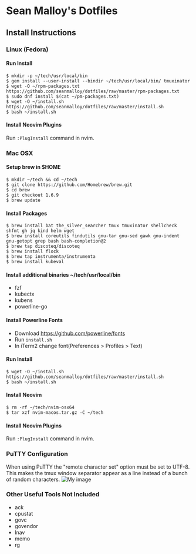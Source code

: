 # Sean Malloy's Dotfiles

## Install Instructions
### Linux (Fedora)
#### Run Install
```
$ mkdir -p ~/tech/usr/local/bin
$ gem install --user-install --bindir ~/tech/usr/local/bin/ tmuxinator
$ wget -O ~/rpm-packages.txt https://github.com/seanmalloy/dotfiles/raw/master/rpm-packages.txt
$ sudo dnf install $(cat ~/pm-packages.txt)
$ wget -O ~/install.sh https://github.com/seanmalloy/dotfiles/raw/master/install.sh
$ bash ~/install.sh
```

#### Install Neovim Plugins
Run `:PlugInstall` command in nvim.

### Mac OSX
#### Setup brew in $HOME
```
$ mkdir ~/tech && cd ~/tech
$ git clone https://github.com/Homebrew/brew.git
$ cd brew
$ git checkout 1.6.9
$ brew update
```

#### Install Packages
```
$ brew install bat the_silver_searcher tmux tmuxinator shellcheck shfmt gh jq kind helm wget
$ brew install coreutils findutils gnu-tar gnu-sed gawk gnu-indent gnu-getopt grep bash bash-completion@2
$ brew tap discoteq/discoteq
$ brew install flock
$ brew tap instrumenta/instrumenta
$ brew install kubeval
```
#### Install additional binaries ~/tech/usr/local/bin
* fzf
* kubectx
* kubens
* powerline-go

#### Install Powerline Fonts
* Download https://github.com/powerline/fonts
* Run `install.sh`
* In iTerm2 change font(Preferences > Profiles > Text)

#### Run Install
```
$ wget -O ~/install.sh https://github.com/seanmalloy/dotfiles/raw/master/install.sh
$ bash ~/install.sh
```

#### Install Neovim
```
$ rm -rf ~/tech/nvim-osx64
$ tar xzf nvim-macos.tar.gz -C ~/tech
```

#### Install Neovim Plugins
Run `:PlugInstall` command in nvim.

### PuTTY Configuration
When using PuTTY the "remote character set" option must be set to UTF-8. This makes the tmux window separator appear as a line instead of a bunch of random characters. 
![My image](http://seanmalloy.github.io/dotfiles/putty_config.png)

### Other Useful Tools Not Included
* ack
* cpustat
* govc
* govendor
* lnav
* memo
* rg
